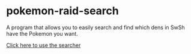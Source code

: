 # pokemon-raid-search
A program that allows you to easily search and find which dens in SwSh have the Pokemon you want.

<a href="https://krlw890.github.io/pokemon-raid-search/">Click here to use the searcher</a>
